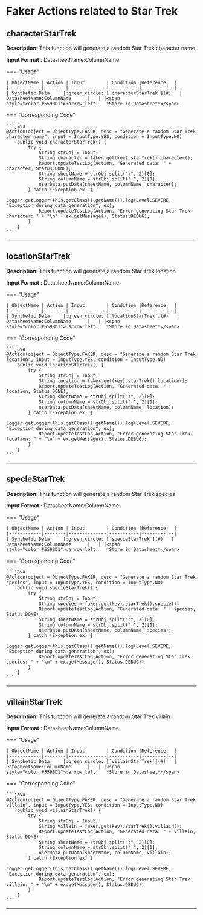 # **Faker Actions related to Star Trek**

## **characterStarTrek**

**Description**: This function will generate a random Star Trek character name

**Input Format** : DatasheetName:ColumnName

=== "Usage"

    | ObjectName | Action | Input        | Condition |Reference|  |
    |------------|--------|--------------|-----------|---------|--|
    | Synthetic Data     |:green_circle: [`characterStarTrek`](#)   | DatasheetName:ColumnName      |   | |<span style="color:#559BD1">:arrow_left:   *Store in Datasheet*</span> 

=== "Corresponding Code"

    ```java
    @Action(object = ObjectType.FAKER, desc = "Generate a random Star Trek character name", input = InputType.YES, condition = InputType.NO)
        public void characterStarTrek() {
            try {
                String strObj = Input;
                String character = faker.get(key).starTrek().character();
                Report.updateTestLog(Action, "Generated data: " + character, Status.DONE);
                String sheetName = strObj.split(":", 2)[0];
                String columnName = strObj.split(":", 2)[1];
                userData.putData(sheetName, columnName, character);
            } catch (Exception ex) {
                Logger.getLogger(this.getClass().getName()).log(Level.SEVERE, "Exception during data generation", ex);
                Report.updateTestLog(Action, "Error generating Star Trek character: " + "\n" + ex.getMessage(), Status.DEBUG);
            }
        }
    ```
-----------------------------------------------------

## **locationStarTrek**

**Description**: This function will generate a random Star Trek location

**Input Format** : DatasheetName:ColumnName

=== "Usage"

    | ObjectName | Action | Input        | Condition |Reference|  |
    |------------|--------|--------------|-----------|---------|--|
    | Synthetic Data     |:green_circle: [`locationStarTrek`](#)   | DatasheetName:ColumnName      |   | |<span style="color:#559BD1">:arrow_left:   *Store in Datasheet*</span> 

=== "Corresponding Code"

    ```java
    @Action(object = ObjectType.FAKER, desc = "Generate a random Star Trek location", input = InputType.YES, condition = InputType.NO)
        public void locationStarTrek() {
            try {
                String strObj = Input;
                String location = faker.get(key).starTrek().location();
                Report.updateTestLog(Action, "Generated data: " + location, Status.DONE);
                String sheetName = strObj.split(":", 2)[0];
                String columnName = strObj.split(":", 2)[1];
                userData.putData(sheetName, columnName, location);
            } catch (Exception ex) {
                Logger.getLogger(this.getClass().getName()).log(Level.SEVERE, "Exception during data generation", ex);
                Report.updateTestLog(Action, "Error generating Star Trek location: " + "\n" + ex.getMessage(), Status.DEBUG);
            }
        }
    ```
-----------------------------------------------------

## **specieStarTrek**

**Description**: This function will generate a random Star Trek species

**Input Format** : DatasheetName:ColumnName

=== "Usage"

    | ObjectName | Action | Input        | Condition |Reference|  |
    |------------|--------|--------------|-----------|---------|--|
    | Synthetic Data     |:green_circle: [`specieStarTrek`](#)   | DatasheetName:ColumnName      |   | |<span style="color:#559BD1">:arrow_left:   *Store in Datasheet*</span> 

=== "Corresponding Code"

    ```java
    @Action(object = ObjectType.FAKER, desc = "Generate a random Star Trek species", input = InputType.YES, condition = InputType.NO)
        public void specieStarTrek() {
            try {
                String strObj = Input;
                String species = faker.get(key).starTrek().specie();
                Report.updateTestLog(Action, "Generated data: " + species, Status.DONE);
                String sheetName = strObj.split(":", 2)[0];
                String columnName = strObj.split(":", 2)[1];
                userData.putData(sheetName, columnName, species);
            } catch (Exception ex) {
                Logger.getLogger(this.getClass().getName()).log(Level.SEVERE, "Exception during data generation", ex);
                Report.updateTestLog(Action, "Error generating Star Trek species: " + "\n" + ex.getMessage(), Status.DEBUG);
            }
        }
    ```
-----------------------------------------------------

## **villainStarTrek**

**Description**: This function will generate a random Star Trek villain

**Input Format** : DatasheetName:ColumnName

=== "Usage"

    | ObjectName | Action | Input        | Condition |Reference|  |
    |------------|--------|--------------|-----------|---------|--|
    | Synthetic Data     |:green_circle: [`villainStarTrek`](#)   | DatasheetName:ColumnName      |   | |<span style="color:#559BD1">:arrow_left:   *Store in Datasheet*</span> 

=== "Corresponding Code"

    ```java
    @Action(object = ObjectType.FAKER, desc = "Generate a random Star Trek villain", input = InputType.YES, condition = InputType.NO)
        public void villainStarTrek() {
            try {
                String strObj = Input;
                String villain = faker.get(key).starTrek().villain();
                Report.updateTestLog(Action, "Generated data: " + villain, Status.DONE);
                String sheetName = strObj.split(":", 2)[0];
                String columnName = strObj.split(":", 2)[1];
                userData.putData(sheetName, columnName, villain);
            } catch (Exception ex) {
                Logger.getLogger(this.getClass().getName()).log(Level.SEVERE, "Exception during data generation", ex);
                Report.updateTestLog(Action, "Error generating Star Trek villain: " + "\n" + ex.getMessage(), Status.DEBUG);
            }
        }
    ```
-----------------------------------------------------